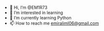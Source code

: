 - 👋 Hi, I’m @EM1R73
- 👀 I’m interested in learning
- 🌱 I’m currently learning Python
- 📫 How to reach me emiraliml06@gmail.com

<!---
EM1R73/EM1R73 is a ✨ special ✨ repository because its `README.md` (this file) appears on your GitHub profile.
You can click the Preview link to take a look at your changes.
--->
